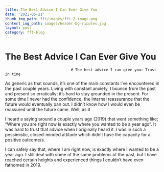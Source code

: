 ```yaml
---
title: The Best Advice I Can Ever Give You
date: '2021-06-21'
thumb_img_path: fft/images/fft-2-image.png
content_img_path: images/header-bg-ripples.jpg
layout: post
category: fft-blog
---
```


# The Best Advice I Can Ever Give You

                                  # The best advice I can give you: Trust in time

As generic as that sounds, it’s one of the main constants I’ve encountered in the past couple years. Living with constant anxiety, I bounce from the past and present so erratically; it’s hard to stay grounded in the present. For some time I never had the confidence, the internal reassurance that the future would eventually pan out. I didn’t know how I would even be reassured until the future came. Well, as it

I heard a saying around a couple years ago (2019) that went something like; “Where you are right now is exactly where you wanted to be a year ago”. It was hard to trust that advice when I originally heard it. I was in such a pessimistic, closed-minded attitude which didn’t have the capacity for a positive outcome/s.

I can safely say that, where I am right now, is exactly where I wanted to be a year ago. I still deal with some of the same problems of the past, but I have reached certain heights and experienced things I couldn’t have even fathomed in 2019. 

